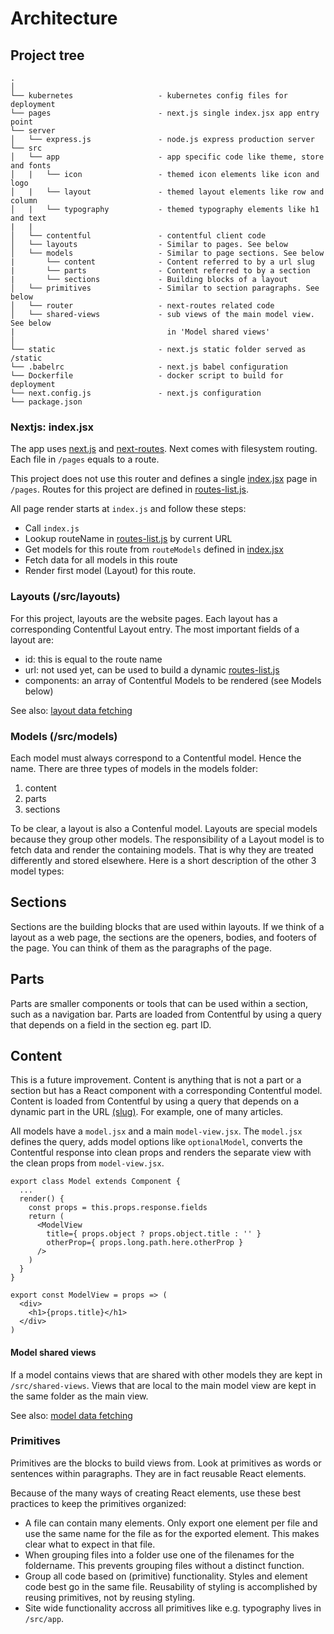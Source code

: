 
# Architecture

## Project tree

```
.
│
└── kubernetes                   - kubernetes config files for deployment
└── pages                        - next.js single index.jsx app entry point
└── server
│   └── express.js               - node.js express production server
└── src
│   └── app                      - app specific code like theme, store and fonts
│   |   └── icon                 - themed icon elements like icon and logo
│   |   └── layout               - themed layout elements like row and column
│   |   └── typography           - themed typography elements like h1 and text
|   |
│   └── contentful               - contentful client code
│   └── layouts                  - Similar to pages. See below
│   └── models                   - Similar to page sections. See below
|       └── content              - Content referred to by a url slug
|       └── parts                - Content referred to by a section
|       └── sections             - Building blocks of a layout
│   └── primitives               - Similar to section paragraphs. See below
│   └── router                   - next-routes related code
│   └── shared-views             - sub views of the main model view. See below
|                                  in 'Model shared views'
│
└── static                       - next.js static folder served as /static
└── .babelrc                     - next.js babel configuration
└── Dockerfile                   - docker script to build for deployment
└── next.config.js               - next.js configuration
└── package.json
```


### Nextjs: index.jsx

The app uses [next.js](https://github.com/zeit/next.js/) and
[next-routes](https://www.npmjs.com/package/next-routes). Next comes with
filesystem routing. Each file in `/pages` equals to a route.

This project does not use this router and defines a single
[index.jsx](/pages/index.jsx) page in `/pages`. Routes for this project are
defined in [routes-list.js](/src/router/routes-list.js).

All page render starts at `index.js` and follow these steps:

- Call `index.js`
- Lookup routeName in [routes-list.js](/src/router/routes-list.js) by current
  URL
- Get models for this route from `routeModels` defined in
  [index.jsx](/pages/index.jsx)
- Fetch data for all models in this route
- Render first model (Layout) for this route.

### Layouts (/src/layouts)

For this project, layouts are the website pages. Each layout has a corresponding
Contentful Layout entry. The most important fields of a layout are:

- id: this is equal to the route name
- url: not used yet, can be used to build a dynamic
  [routes-list.js](/src/router/routes-list.js)
- components: an array of Contentful Models to be rendered (see Models below)

See also: [layout data fetching](./fetching-data.md#layout-data-fetching)

### Models (/src/models)

Each model must always correspond to a Contentful model. Hence the name. There
are three types of models in the models folder:

1. content
2. parts
3. sections

To be clear, a layout is also a Contenful model. Layouts are special models
because they group other models. The responsibility of a Layout model is to
fetch data and render the containing models. That is why they are treated
differently and stored elsewhere. Here is a short description of the other 3
model types:

## Sections
Sections are the building blocks that are used within layouts. If we think of a
layout as a web page, the sections are the openers, bodies, and footers of the
page. You can think of them as the paragraphs of the page.

## Parts
Parts are smaller components or tools that can be used within a section, such as
a navigation bar. Parts are loaded from Contentful by using a query that depends
on a field in the section eg. part ID.

## Content
This is a future improvement. Content is anything that is not a part or a
section but has a React component with a corresponding Contentful model. Content
is loaded from Contentful by using a query that depends on a dynamic part in the
URL [(slug)](https://yoast.com/slug/). For example, one of many articles.

All models have a `model.jsx` and a main `model-view.jsx`. The `model.jsx`
defines the query, adds model options like `optionalModel`, converts the
Contentful response into clean props and renders the separate view with the
clean props from `model-view.jsx`.

```
export class Model extends Component {
  ...
  render() {
    const props = this.props.response.fields
    return (
      <ModelView
        title={ props.object ? props.object.title : '' }
        otherProp={ props.long.path.here.otherProp }
      />
    )
  }
}
```

```
export const ModelView = props => (
  <div>
    <h1>{props.title}</h1>
  </div>
)
```

#### Model shared views

If a model contains views that are shared with other models they are kept in
`/src/shared-views`. Views that are local to the main model view are kept in the
same folder as the main view.

See also: [model data fetching](./fetching-data.md#model-data-fetching)

### Primitives

Primitives are the blocks to build views from. Look at primitives as words or sentences within paragraphs. They are in fact reusable React elements.

Because of the many ways of creating React elements, use these best practices to
keep the primitives organized:

- A file can contain many elements. Only export one element per file and use the
  same name for the file as for the exported element. This makes clear what to
  expect in that file.
- When grouping files into a folder use one of the filenames for the foldername.
  This prevents grouping files without a distinct function.
- Group all code based on (primitive) functionality. Styles and element code
  best go in the same file. Reusability of styling is accomplished by reusing
  primitives, not by reusing styling.
- Site wide functionality accross all primitives like e.g. typography lives in
  `/src/app`.
